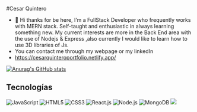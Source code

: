 #Cesar Quintero
- 👋 Hi thanks for be here, I’m a FullStack Developer who frequently works with MERN stack.
Self-taught and enthusiastic in always learning something new.
My current interests are more in the Back End area with the use of Nodejs & Express ,also currently I would like to learn how to use 3D libraries of Js.
- You can contact me through my webpage or my linkedIn
- https://cesarquinteroportfolio.netlify.app/

[![Anurag's GitHub stats](https://github-readme-stats.vercel.app/api?username=CesarQuint&show_icons=true&theme=vue-dark)](https://github.com/anuraghazra/github-readme-stats)

## Tecnologías

![JavaScript](https://img.shields.io/badge/-JavaScript-yellow)
![HTML5](https://img.shields.io/badge/-HTML5-orange)
![CSS3](https://img.shields.io/badge/-CSS3-blue)
![React.js](https://img.shields.io/badge/-React.js-blueviolet)
![Node.js](https://img.shields.io/badge/-Node.js-green)
![MongoDB](https://img.shields.io/badge/-MongoDB-brightgreen)
<img src="{[BadgeURLHere](https://img.shields.io/badge/MongoDB-4EA94B?style=for-the-badge&logo=mongodb&logoColor=white)}" />
